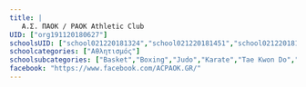 ```yaml
---
title: |
   Α.Σ. ΠΑΟΚ / PAOK Athletic Club
UID: ["org191120180627"]
schoolsUID: ["school021220181324","school021220181451","school021220181436","school021220181422","school021220181505","school021220181408","school021220181353","school021220181534","school021220181339","school021220181520","school021220181310","school011220181617"]
schoolcategories: ["Αθλητισμός"]
schoolsubcategories: ["Basket","Boxing","Judo","Karate","Tae Kwon Do","Volley","Κολύμβηση","Πάλη","Ποδόσφαιρο","Σκάκι","Στίβος","Ποδηλασία"]
facebook: "https://www.facebook.com/ACPAOK.GR/"
---
```


